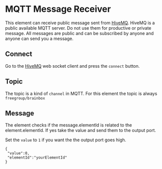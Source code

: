 # MQTT Message Receiver

This element can receive public message sent from [HiveMQ](http://www.hivemq.com/demos/websocket-client/).
HiveMQ is a public available MQTT server. Do not use them for productive or private
message. All messages are public and can be subscribed by anyone and anyone can
send you a message.

## Connect
Go to the [HiveMQ](http://www.hivemq.com/demos/websocket-client/) web socket client and press the `connect` button.

## Topic
The topic is a kind of `channel` in MQTT. For this element the topic is always 
`freegroup/brainbox`

## Message
The element checks if the message.elementId is related to the element.elementId.
If yes take the value and send them to the output port.

Set the `value` to `1` if you want the the output port goes high.

```
{
 "value":0,
 "elementId":"yourElementId"
}
```